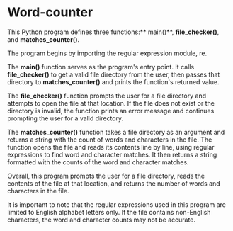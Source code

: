 # Word-counter

This Python program defines three functions:** main()**, **file_checker()**, and **matches_counter()**.

The program begins by importing the regular expression module, re.

The **main()** function serves as the program's entry point. It calls **file_checker()** to get a valid file directory from the user, then passes that directory to **matches_counter()** and prints the function's returned value.

The **file_checker()** function prompts the user for a file directory and attempts to open the file at that location. If the file does not exist or the directory is invalid, the function prints an error message and continues prompting the user for a valid directory.

The **matches_counter()** function takes a file directory as an argument and returns a string with the count of words and characters in the file. The function opens the file and reads its contents line by line, using regular expressions to find word and character matches. It then returns a string formatted with the counts of the word and character matches.

Overall, this program prompts the user for a file directory, reads the contents of the file at that location, and returns the number of words and characters in the file.

It is important to note that the regular expressions used in this program are limited to English alphabet letters only. If the file contains non-English characters, the word and character counts may not be accurate.
